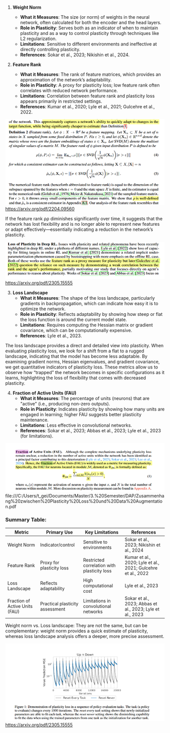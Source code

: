 
1. **Weight Norm**  
   - **What it Measures**: The size (or norm) of weights in the neural network, often calculated for both the encoder and the head layers.
   - **Role in Plasticity**: Serves both as an indicator of when to maintain plasticity and as a way to control plasticity through techniques like L2 regularization.
   - **Limitations**: Sensitive to different environments and ineffective at directly controlling plasticity.
   - **References**: Sokar et al., 2023; Nikishin et al., 2024.

2. **Feature Rank**  
   - **What it Measures**: The rank of feature matrices, which provides an approximation of the network’s adaptability.
   - **Role in Plasticity**: A proxy for plasticity loss; low feature rank often correlates with reduced network performance.
   - **Limitations**: Correlation between feature rank and plasticity loss appears primarily in restricted settings.
   - **References**: Kumar et al., 2020; Lyle et al., 2021; Gulcehre et al., 2022.

![alt text](images/image-3.png)
https://arxiv.org/pdf/2204.09560

If the feature rank ρρ diminishes significantly over time, it suggests that the network has lost flexibility and is no longer able to represent new features or adapt effectively—essentially indicating a reduction in the network’s plasticity.

![alt text](images/image-1.png)
https://arxiv.org/pdf/2305.15555

3. **Loss Landscape**  
   - **What it Measures**: The shape of the loss landscape, particularly gradients in backpropagation, which can indicate how easy it is to optimize the network.
   - **Role in Plasticity**: Reflects adaptability by showing how steep or flat the loss function is around the current model state.
   - **Limitations**: Requires computing the Hessian matrix or gradient covariance, which can be computationally expensive.
   - **References**: Lyle et al., 2023.

The loss landscape provides a direct and detailed view into plasticity. When evaluating plasticity loss, we look for a shift from a flat to a rugged landscape, indicating that the model has become less adaptable. By examining gradient norms, Hessian eigenvalues, and gradient covariance, we get quantitative indicators of plasticity loss. These metrics allow us to observe how “trapped” the network becomes in specific configurations as it learns, highlighting the loss of flexibility that comes with decreased plasticity.

4. **Fraction of Active Units (FAU)**  
   - **What it Measures**: The percentage of units (neurons) that are "active" (i.e., producing non-zero outputs).
   - **Role in Plasticity**: Indicates plasticity by showing how many units are engaged in learning; higher FAU suggests better plasticity maintenance.
   - **Limitations**: Less effective in convolutional networks.
   - **References**: Sokar et al., 2023; Abbas et al., 2023; Lyle et al., 2023 (for limitations).

![alt text](images/image.png)
file:///C:/Users/t_gei/Documents/Master/3.%20Semester/DAP/Zusammenhang%20zwischen%20Plasticity%20Loss%20und%20Data%20Augmentation.pdf

### Summary Table:
| Metric                         | Primary Use                     | Key Limitations                             | References                                                   |
| ------------------------------ | ------------------------------- | ------------------------------------------- | ------------------------------------------------------------ |
| Weight Norm                    | Indicator/control               | Sensitive to environments                   | Sokar et al., 2023; Nikishin et al., 2024                    |
| Feature Rank                   | Proxy for plasticity loss       | Restricted correlation with plasticity loss | Kumar et al., 2020; Lyle et al., 2021; Gulcehre et al., 2022 |
| Loss Landscape                 | Reflects adaptability           | High computational cost                     | Lyle et al., 2023                                            |
| Fraction of Active Units (FAU) | Practical plasticity assessment | Limitations in convolutional networks       | Sokar et al., 2023; Abbas et al., 2023; Lyle et al., 2023    |


Weight norm vs. Loss landscape:
They are not the same, but can be complementary: weight norm provides a quick estimate of plasticity, whereas loss landscape analysis offers a deeper, more precise assessment.

![alt text](images/image-2.png)
https://arxiv.org/pdf/2305.15555
